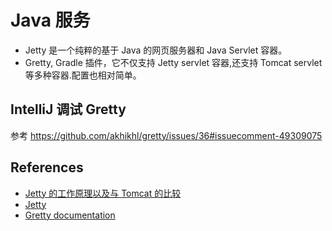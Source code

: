 # Java 服务

* Jetty 是一个纯粹的基于 Java 的网页服务器和 Java Servlet 容器。
* Gretty, Gradle 插件，它不仅支持 Jetty servlet 容器,还支持 Tomcat servlet 等多种容器.配置也相对简单。

## IntelliJ 调试 Gretty

参考 <https://github.com/akhikhl/gretty/issues/36#issuecomment-49309075>

## References

* [Jetty 的工作原理以及与 Tomcat 的比较 ](https://www.ibm.com/developerworks/cn/java/j-lo-jetty/index.html)
* [Jetty](https://www.eclipse.org/jetty/)
* [Gretty documentation](http://akhikhl.github.io/gretty-doc/index.html)
